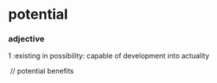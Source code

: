 # potential

### adjective

1  :existing in possibility: capable of development into actuality

​	// potential benefits